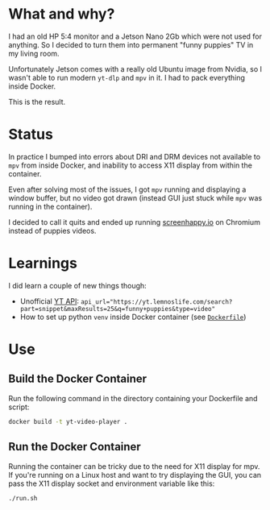 # What and why?

I had an old HP 5:4 monitor and a Jetson Nano 2Gb which were not used for anything. So I decided to turn them into permanent "funny puppies" TV in my living room.

Unfortunately Jetson comes with a really old Ubuntu image from Nvidia, so I wasn't able to run modern `yt-dlp` and `mpv` in it. I had to pack everything inside Docker.

This is the result.

# Status

In practice I bumped into errors about DRI and DRM devices not available to `mpv` from inside Docker, and inability to access X11 display from within the container.

Even after solving most of the issues, I got `mpv` running and displaying a window buffer, but no video got drawn (instead GUI just stuck while `mpv` was running in the container).

I decided to call it quits and ended up running [screenhappy.io](https://screenhappy.io/) on Chromium instead of puppies videos.

# Learnings

I did learn a couple of new things though:

- Unofficial [YT API](https://yt.lemnoslife.com): `api_url="https://yt.lemnoslife.com/search?part=snippet&maxResults=25&q=funny+puppies&type=video"`
- How to set up python `venv` inside Docker container (see [`Dockerfile`](./Dockerfile))

# Use

## Build the Docker Container

Run the following command in the directory containing your Dockerfile and script:

```bash
docker build -t yt-video-player .
```

## Run the Docker Container

Running the container can be tricky due to the need for X11 display for mpv. If you're running on a Linux host and want to try displaying the GUI, you can pass the X11 display socket and environment variable like this:

```bash
./run.sh
```
